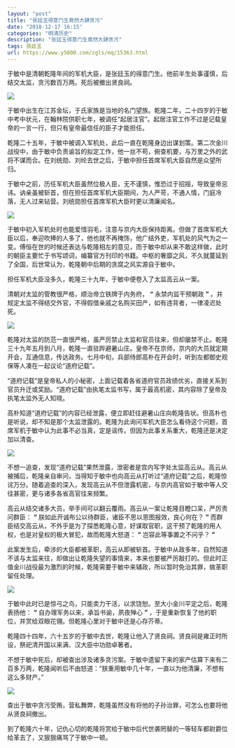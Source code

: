 ```yaml
---
layout: "post"
title: "张廷玉得意门生竟然大肆贪污"
date: "2018-12-17 16:15"
categories: "明清历史"
description: "张廷玉得意门生竟然大肆贪污"
tags: 张廷玉
url: https://www.y5000.com/zgls/mq/15363.html
---
```






于敏中是清朝乾隆年间的军机大臣，是张廷玉的得意门生。他前半生处事谨慎，后结交太监，贪污数百万两。死后被撤出贤良祠。

![](https://img.y5000.com/uploads/allimg/170228/8-1F22Q52521X6.jpg)

于敏中出生在江苏金坛，于氏家族是当地的名门望族。乾隆二年，二十四岁的于敏中考中状元，在翰林院供职七年，被调任“起居注官”。起居注官工作不过是记载皇帝的一言一行，但只有皇帝最信任的臣子才能担任。

乾隆二十五年，于敏中被调入军机处，此后一直在乾隆身边出谋划策。第二次金川战役中，由于敏中负责谕旨的拟定工作，他一丝不苟，俯查机要，与万里之外的武将不谋而合。在刘统勋、刘纶去世之后，于敏中担任首席军机大臣自然是众望所归。

于敏中之前，历任军机大臣虽然位极人臣，无不谨慎，惟恐过于招摇，导致皇帝忌讳。讷亲虽被斩首，但在担任首席军机大臣期间，为人严苛，不通人情，门庭冷落，无人过来钻营。刘统勋担任首席军机大臣时更以清廉闻名。

![](https://img.y5000.com/uploads/allimg/170228/8-1F22Q52531116.jpg)

于敏中初入军机处时也能爱惜羽毛，注意与京内大臣保持距离。但做了首席军机大臣以后，奉迎吹捧的人多了，他也就不再掩饰，他广结外吏，军机处的风气为之一变。傅恒在世的时候还表达与乾隆相左的意见，而于敏中却从来不敢这样做，此时的朝臣主要忙于书写颂词，编纂官方刊印的书籍。中枢的奢靡之风，不久就蔓延到了全国，后世常认为，乾隆朝中后期的贪腐之风实源自于敏中。

担任军机大臣没多久，乾隆三十九年，于敏中便卷入了太监高云从一案。

清朝对太监的管教很严格，顺治帝立铁牌于内务府， **“** 永禁内监干预朝政 **”**
。并规定太监不得结交外官，不得假借亲戚之名购买田产，如有违背者，一律凌迟处死。

![](https://img.y5000.com/uploads/allimg/170228/8-1F22Q52540c9.jpg)

乾隆对太监的防范一直很严格，虽严厉禁止太监和官员往来，但却屡禁不止。乾隆三十九年五月到八月，乾隆一直驻跸避暑山庄。皇帝不在京师，京内的大员就定期开会，互通信息，传达政务。七月中旬，兵部侍郎高朴在开会时，听到左都御史观保等人凑在一起议论“道府记载”。

“道府记载”是皇帝私人的小秘密，上面记载着各省道府官员政绩优劣，直接关系到官员升迁或奖励。“道府记载”由执笔太监书写，属于最高机密，其内容除了皇帝及执笔太监外无人知晓。

高朴知道“道府记载”的内容已经泄露，便立即赶往避暑山庄向乾隆告状。但高朴也是听说，却不知是那个太监泄露的。乾隆为此询问军机大臣怎么看待这个问题，首席军机于敏中认为此事不必当真，定是谣传。但因为此事关系重大，乾隆还是决定加以清查。

![](https://img.y5000.com/uploads/allimg/170228/8-1F22Q52553c0.jpg)

不想一追查，发现“道府记载”果然泄露，泄密者是宫内写字处太监高云从。高云从被捕后，乾隆亲自审问，当得知于敏中也向高云从打听过“道府记载”之后，乾隆惊诧万分。随着追查的深入，发现高云从不但泄露机密，与京内高官如于敏中等人交往甚密，更与诸多各省高官往来频繁。

高云从结交诸多大员，举手间可以翻云覆雨。高云从一案让乾隆目瞪口呆，严厉责问群臣： **“** 朕如此开诚布公以待群臣，诸臣不思以恩图报效，良心何在？
**”** 而群臣结交高云从，不外乎是为了探悉乾隆心意，好谋取官职，这干预了乾隆的用人权，也是对皇权的极大冒犯，故而乾隆大怒道： **“**
岂容此等事置之不问乎？ **”**

此案发生后，牵涉的大臣都被革职，高云从即被斩首。于敏中从政多年，自然知道不该与太监来往，却做出让乾隆失望的事情来，本来也要被严厉敲打的。但此时正值金川战役最为激烈的时候，乾隆需要于敏中来辅政，所以暂时免治其罪，做革职留任处理。

![](https://img.y5000.com/uploads/allimg/170228/8-1F22Q52601148.jpg)

于敏中此时已是惊弓之鸟，只能卖力干活，以求饶恕。至大小金川平定之后，乾隆表扬他： **“** 自办理军务以来，承旨书谕，夙夜殚心 **”**
，于是重新恢复了他的职位，并赏给双眼花翎。但乾隆心里对于敏中还是心存芥蒂。

乾隆四十四年，六十五岁的于敏中去世，乾隆让他入了贤良祠。贤良祠是雍正时所设，祭祀清开国以来满、汉大臣中功勋卓著者。

不想于敏中死后，却被查出涉及诸多贪污案。于敏中遗留下来的家产估算下来有二百多万两，乾隆闻听后不由怒道：“朕重用敏中几十年，一直以为他清廉，不想有这么多财产。”

![](https://img.y5000.com/uploads/allimg/170228/8-1F22Q52FD26.jpg)

查出于敏中贪污受贿，营私舞弊，乾隆虽然没有将他的子孙治罪，可怎么也要将他从贤良祠撤出。

到了乾隆六十年，记仇心切的乾隆将赏给于敏中后代世袭罔替的一等轻车都尉爵位给革去了，又狠狠痛骂了于敏中一顿。
